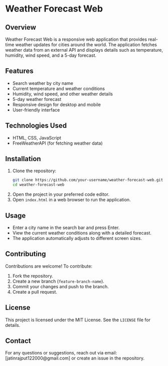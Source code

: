 # Weather Forecast Web

## Overview

Weather Forecast Web is a responsive web application that provides real-time weather updates for cities around the world. The application fetches weather data from an external API and displays details such as temperature, humidity, wind speed, and a 5-day forecast.

## Features

- Search weather by city name
- Current temperature and weather conditions
- Humidity, wind speed, and other weather details
- 5-day weather forecast
- Responsive design for desktop and mobile
- User-friendly interface

## Technologies Used

- HTML, CSS, JavaScript
- FreeWeatherAPI (for fetching weather data)

## Installation

1. Clone the repository:
   ```bash
   git clone https://github.com/your-username/weather-forecast-web.git
   cd weather-forecast-web
   ```
2. Open the project in your preferred code editor.
3. Open `index.html` in a web browser to run the application.

## Usage

- Enter a city name in the search bar and press Enter.
- View the current weather conditions along with a detailed forecast.
- The application automatically adjusts to different screen sizes.

## Contributing

Contributions are welcome! To contribute:

1. Fork the repository.
2. Create a new branch (`feature-branch-name`).
3. Commit your changes and push to the branch.
4. Create a pull request.

## License

This project is licensed under the MIT License. See the `LICENSE` file for details.

## Contact

For any questions or suggestions, reach out via email: [jatinrajput122000\@gmail.com] or create an issue in the repository.

